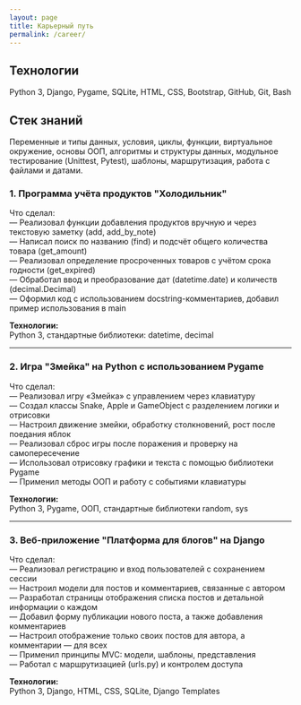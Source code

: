 ```yaml
---
layout: page
title: Карьерный путь
permalink: /career/
---
```


## Технологии

Python 3, Django, Pygame, SQLite, HTML, CSS, Bootstrap, GitHub, Git, Bash

## Стек знаний

Переменные и типы данных, условия, циклы, функции, виртуальное окружение, основы ООП, алгоритмы и структуры данных, модульное тестирование (Unittest, Pytest), шаблоны, маршрутизация, работа с файлами и датами.


<div class="timeline-block">

<h3>1. Программа учёта продуктов "Холодильник"</h3>

<p>Что сделал:<br>
— Реализовал функции добавления продуктов вручную и через текстовую заметку (add, add_by_note)<br>
— Написал поиск по названию (find) и подсчёт общего количества товара (get_amount)<br>
— Реализовал определение просроченных товаров с учётом срока годности (get_expired)<br>
— Обработал ввод и преобразование дат (datetime.date) и количеств (decimal.Decimal)<br>
— Оформил код с использованием docstring-комментариев, добавил пример использования в main</p>

<p><strong>Технологии:</strong><br>
Python 3, стандартные библиотеки: datetime, decimal</p>

<hr>

<h3>2. Игра "Змейка" на Python с использованием Pygame</h3>

<p>Что сделал:<br>
— Реализовал игру «Змейка» с управлением через клавиатуру<br>
— Создал классы Snake, Apple и GameObject с разделением логики и отрисовки<br>
— Настроил движение змейки, обработку столкновений, рост после поедания яблок<br>
— Реализовал сброс игры после поражения и проверку на самопересечение<br>
— Использовал отрисовку графики и текста с помощью библиотеки Pygame<br>
— Применил методы ООП и работу с событиями клавиатуры</p>

<p><strong>Технологии:</strong><br>
Python 3, Pygame, ООП, стандартные библиотеки random, sys</p>

<hr>

<h3>3. Веб-приложение "Платформа для блогов" на Django</h3>

<p>Что сделал:<br>
— Реализовал регистрацию и вход пользователей с сохранением сессии<br>
— Настроил модели для постов и комментариев, связанные с автором<br>
— Разработал страницы отображения списка постов и детальной информации о каждом<br>
— Добавил форму публикации нового поста, а также добавления комментариев<br>
— Настроил отображение только своих постов для автора, а комментарии — для всех<br>
— Применил принципы MVC: модели, шаблоны, представления<br>
— Работал с маршрутизацией (urls.py) и контролем доступа</p>

<p><strong>Технологии:</strong><br>
Python 3, Django, HTML, CSS, SQLite, Django Templates</p>

</div>
